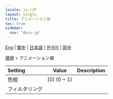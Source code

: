 ```yaml
---
locale: ja-rJP
layout: single
title: アニメーション値
toc: true
sidebar:
  nav: "docs-jp"
---
```

[Eng](/dancexr/menu/2025.4/scene/auto_updates) | [繁中](/tw/dancexr/menu/2025.4/scene/auto_updates) | [日本語](/jp/dancexr/menu/2025.4/scene/auto_updates) | [한국어](/kr/dancexr/menu/2025.4/scene/auto_updates) | [简中](/zh/dancexr/menu/2025.4/scene/auto_updates)

[環境](../menu#環境) > アニメーション値



| Setting | Value | Description |
| :--- | --- | :--- |
| 色相 | [0] (0 ~ 1) | 
| フィルタリング || 
